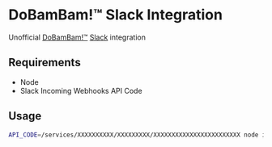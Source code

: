# DoBamBam!™ Slack Integration

Unofficial [DoBamBam!™](https://www.dobambam.com/) [Slack](https://slack.com) integration

## Requirements

- Node
- Slack Incoming Webhooks API Code

## Usage

```bash
API_CODE=/services/XXXXXXXXXX/XXXXXXXXX/XXXXXXXXXXXXXXXXXXXXXXXX node index.js
```
